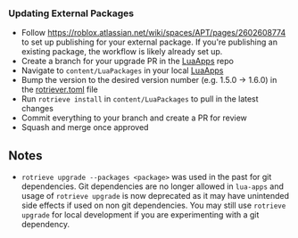 ### Updating External Packages
- Follow https://roblox.atlassian.net/wiki/spaces/APT/pages/2602608774 to set up publishing for your external package. If you're publishing an existing package, the workflow is likely already set up.
- Create a branch for your upgrade PR in the [LuaApps](https://github.com/Roblox/lua-apps) repo
- Navigate to `content/LuaPackages` in your local [LuaApps](https://github.com/Roblox/lua-apps)
- Bump the version to the desired version number (e.g. 1.5.0 -> 1.6.0) in the [rotriever.toml](https://github.com/Roblox/lua-apps/blob/master/content/LuaPackages/rotriever.toml) file
- Run `rotrieve install` in `content/LuaPackages` to pull in the latest changes
- Commit everything to your branch and create a PR for review
- Squash and merge once approved

## Notes
- `rotrieve upgrade --packages <package>` was used in the past for git dependencies. Git dependencies are no longer allowed in `lua-apps` and usage of `rotrieve upgrade` is now deprecated as it may have unintended side effects if used on non git dependencies. You may still use `rotrieve upgrade` for local development if you are experimenting with a git dependency.